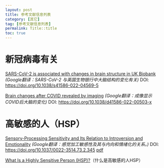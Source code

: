 ```yaml
---
layout: post
title: 参考文献信息列表
category: [其它]
tag: [参考文献信息列表]
permalink: Title::title
toc: true
---
```


# 新冠病毒有关
[SARS-CoV-2 is associated with changes in brain structure in UK Biobank](https://www.nature.com/articles/s41586-022-04569-5)  *(Google翻译：SARS-CoV-2 与英国生物银行中大脑结构的变化有关)*  DOI: https://doi.org/10.1038/s41586-022-04569-5

[Brain changes after COVID revealed by imaging](https://www.nature.com/articles/d41586-022-00503-x)  *(Google翻译：成像显示COVID后大脑的变化)* DOI: https://doi.org/10.1038/d41586-022-00503-x

# 高敏感的人（HSP）
[Sensory-Processing Sensitivity and Its Relation to
Introversion and Emotionality](https://doi.apa.org/doiLanding?doi=10.1037%2F0022-3514.73.2.345) *(Google翻译：感觉加工敏感性及其与内向和情绪化的关系。)* DOI: https://doi.org/10.1037/0022-3514.73.2.345 [pdf](https://sci-hub.ru/10.1037/0022-3514.73.2.345)

[What Is a Highly Sensitive Person (HSP)?](https://www.verywellmind.com/highly-sensitive-persons-traits-that-create-more-stress-4126393)（什么是高敏感的人HSP）
